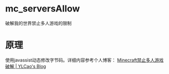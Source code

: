 # mc_serversAllow

破解我的世界禁止多人游戏的限制

# 原理

使用javassist动态修改字节码。详细内容参考个人博客：
[Minecraft禁止多人游戏破解 | YLCao's Blog](http://ylcao.top/2023/06/09/Minecraft%E7%A6%81%E6%AD%A2%E5%A4%9A%E4%BA%BA%E6%B8%B8%E6%88%8F%E7%A0%B4%E8%A7%A3/)